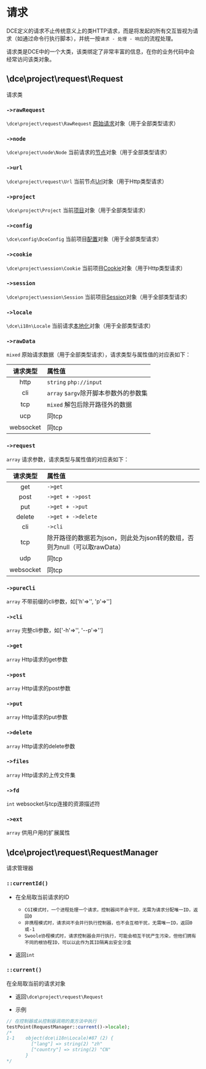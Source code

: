 # 请求

DCE定义的请求不止传统意义上的类HTTP请求，而是将发起的所有交互皆视为请求（如通过命令行执行脚本），并统一按`请求 - 处理 - 响应`的流程处理。

请求类是DCE中的一个大类，该类绑定了非常丰富的信息，在你的业务代码中会经常访问该类对象。


## \dce\project\request\Request

请求类


### `->rawRequest`
`\dce\project\request\RawRequest` [原始请求](/request/raw.md)对象（用于全部类型请求）

### `->node`
`\dce\project\node\Node` 当前请求的[节点](/config/node.md)对象（用于全部类型请求）

### `->url`
`\dce\project\request\Url` 当前节点[Url](/request/url.md)对象（用于Http类型请求）

### `->project`
`\dce\project\Project` 当前[项目](/project/)对象（用于全部类型请求）

### `->config`
`\dce\config\DceConfig` 当前项目[配置](/config/)对象（用于全部类型请求）

### `->cookie`
`\dce\project\session\Cookie` 当前项目[Cookie](/request/cookie.md)对象（用于Http类型请求）

### `->session`
`\dce\project\session\Session` 当前项目[Session](/request/session.md)对象（用于全部类型请求）

### `->locale`
`\dce\i18n\Locale` 当前请求[本地化](/config/i18n.md#dce-i18n-locale)对象（用于全部类型请求）

### `->rawData`
`mixed` 原始请求数据（用于全部类型请求），请求类型与属性值的对应表如下：

请求类型 | 属性值
:--: | :--
http | `string` `php://input`
cli | `array` `$argv`除开脚本参数外的参数集
tcp | `mixed` 解包后除开路径外的数据
ucp | 同tcp
websocket | 同tcp

### `->request`
`array` 请求参数，请求类型与属性值的对应表如下：

请求类型 | 属性值
:--: | :--
get | `->get`
post | `->get + ->post`
put | `->get + ->put`
delete | `->get + ->delete`
cli | `->cli`
tcp | 除开路径的数据若为json，则此处为json转的数组，否则为null（可以取rawData）
udp | 同tcp
websocket | 同tcp

### `->pureCli`
`array` 不带前缀的cli参数，如['h'=>'', 'p'=>'']

### `->cli`
`array` 完整cli参数，如['-h'=>'', '--p'=>'']

### `->get`
`array` Http请求的get参数

### `->post`
`array` Http请求的post参数

### `->put`
`array` Http请求的put参数

### `->delete`
`array` Http请求的delete参数

### `->files`
`array` Http请求的上传文件集

### `->fd`
`int` websocket与tcp连接的资源描述符

### `->ext`
`array` 供用户用的扩展属性



## \dce\project\request\RequestManager

请求管理器


### `::currentId()`
- 在全局取当前请求的ID
  - `CGI模式时，一个进程处理一个请求，控制器间不会干扰，无需为请求分配唯一ID，返回0`
  - `非携程模式时，请求间不会并行执行控制器，也不会互相干扰，无需唯一ID，返回0或-1`
  - `Swoole协程模式时，请求控制器会并行执行，可能会相互干扰产生污染，但他们拥有不同的根协程ID，可以以此作为其ID隔离出安全沙盒`

- 返回`int`


### `::current()`
在全局取当前的请求对象

- 返回`\dce\project\request\Request`

- 示例
```php
// 在控制器或从控制器调用的类方法中执行
testPoint(RequestManager::current()->locale);
/*
1-1    object(dce\i18n\Locale)#87 (2) {
         ["lang"] => string(2) "zh"
         ["country"] => string(2) "CN"
       }
*/
```